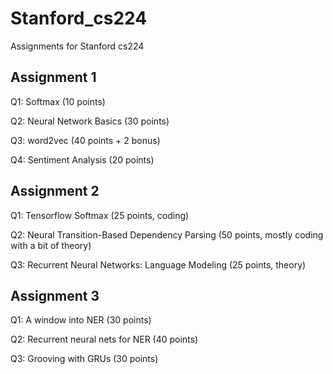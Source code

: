 # Stanford_cs224
Assignments for Stanford cs224


## Assignment 1

Q1: Softmax (10 points)

Q2: Neural Network Basics (30 points)

Q3: word2vec (40 points + 2 bonus)

Q4: Sentiment Analysis (20 points)


## Assignment 2

Q1: Tensorflow Softmax (25 points, coding)

Q2: Neural Transition-Based Dependency Parsing (50 points, mostly coding with a bit of theory)

Q3: Recurrent Neural Networks: Language Modeling (25 points, theory)


## Assignment 3

Q1: A window into NER (30 points)

Q2: Recurrent neural nets for NER (40 points)

Q3: Grooving with GRUs (30 points)

